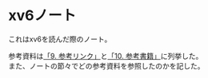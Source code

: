 # xv6ノート

これはxv6を読んだ際のノート。  

参考資料は[「9. 参考リンク」](ref_links.md)と[「10. 参考書籍」](ref_books.md)に列挙した。  
また、ノートの節々でどの参考資料を参照したのかを記した。
